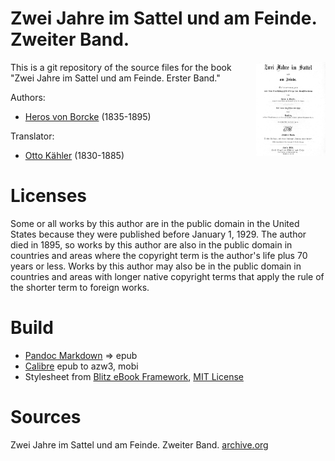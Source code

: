 # Zwei Jahre im Sattel und am Feinde.  Zweiter Band.

<img align="right" height="150" src="https://github.com/kogo59/Zwei_Jahre_im_Sattel_Band_II/blob/main/images/cover.jpg">

This is a git repository of the source files for the book "Zwei Jahre im Sattel und am Feinde. Erster Band." 

Authors:

* [Heros von Borcke](https://de.wikipedia.org/wiki/Heros_von_Borcke) (1835-1895)

Translator:

* [Otto Kähler](https://de.wikipedia.org/wiki/Otto_K%C3%A4hler_(Generalmajor)) (1830-1885)

# Licenses
Some or all works by this author are in the public domain in the United States
because they were published before January 1, 1929. The author died in 1895, so
works by this author are also in the public domain in countries and areas where
the copyright term is the author's life plus 70 years or less. Works by this
author may also be in the public domain in countries and areas with longer
native copyright terms that apply the rule of the shorter term to foreign works.

# Build
* [Pandoc Markdown](https://pandoc.org/MANUAL.html#pandocs-markdown) => epub
* [Calibre](https://calibre-ebook.com/) epub to azw3, mobi
* Stylesheet from [Blitz eBook Framework](https://friendsofepub.github.io/Blitz/), [MIT License](https://github.com/FriendsOfEpub/Blitz/blob/master/LICENSE)

# Sources
Zwei Jahre im Sattel und am Feinde. Zweiter Band. [archive.org](https://archive.org/details/zweijahreimsatte02borciala/page/n5/mode/2up)


